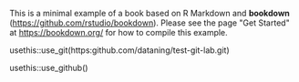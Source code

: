 This is a minimal example of a book based on R Markdown and **bookdown** (https://github.com/rstudio/bookdown). Please see the page "Get Started" at https://bookdown.org/ for how to compile this example.

usethis::use_git(https:github.com/dataning/test-git-lab.git)

usethis::use_github()
